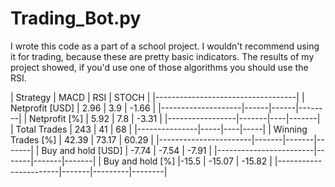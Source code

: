 # Trading_Bot.py
I wrote this code as a part of a school project. I wouldn't recommend using it for trading, because these are pretty basic indicators.
The results of my project showed, if you'd use one of those algorithms you should use the RSI.



| Strategy |	MACD	| RSI | STOCH |
|-----------------------------------|
|  Netprofit [USD]	| 2.96 |	3.9 |	-1.66 |
|--------------------|------|------|--------|
| Netprofit [%]	| 5.92	| 7.8 |	-3.31 |
|-----------------|-------|----|-------|
| Total Trades	| 243 |	41 | 68 |
|---------------|-----|----|-----|
| Winning Trades [%] |	42.39 |	73.17	| 60.29 |
|-----------------------|-------|-------|-------|
| Buy and hold [USD]	| -7.74	| -7.54 |	-7.91 |
|------------------------|-------|-------|-------|
| Buy and hold [%]	|-15.5	| -15.07	| -15.82 |
|-----------------------|-------|---------|--------|

